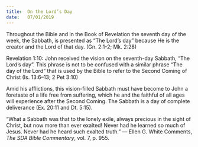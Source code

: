 ```yaml
---
title:  On the Lord’s Day
date:   07/01/2019
---
```


Throughout the Bible and in the Book of Revelation the seventh day of the week, the Sabbath, is presented as “The Lord’s day” because He is the creator and the Lord of that day. (Gn. 2:1-2; Mk. 2:28)

Revelation 1:10: John received the vision on the seventh-day Sabbath, “The Lord’s day”. This phrase is not to be confused with a similar phrase “The day of the Lord” that is used by the Bible to refer to the Second Coming of Christ (Is. 13:6–13; 2 Pet 3:10)

Amid his afflictions, this vision-filled Sabbath must have become to John a foretaste of a life free from suffering, which he and the faithful of all ages will experience after the Second Coming. The Sabbath is a day of complete deliverance (Ex. 20:11 and Dt. 5:15).

“What a Sabbath was that to the lonely exile, always precious in the sight of Christ, but now more than ever exalted! Never had he learned so much of Jesus. Never had he heard such exalted truth.” — Ellen G. White Comments, *The SDA Bible Commentary*, vol. 7, p. 955.

